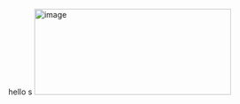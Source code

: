hello
s
<img width="355" height="156" alt="image" src="https://github.com/user-attachments/assets/e69f4bb6-d3f5-4292-ae61-23fa793bc1c1" />
